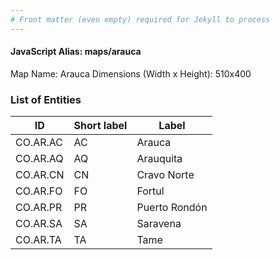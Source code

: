 ```yaml
---
# Front matter (even empty) required for Jekyll to process
---
```


#### JavaScript Alias: maps/arauca

Map Name: Arauca
Dimensions (Width x Height): 510x400

### List of Entities

| ID       | Short label | Label         |
| -------- | ----------- | ------------- |
| CO.AR.AC | AC          | Arauca        |
| CO.AR.AQ | AQ          | Arauquita     |
| CO.AR.CN | CN          | Cravo Norte   |
| CO.AR.FO | FO          | Fortul        |
| CO.AR.PR | PR          | Puerto Rondón |
| CO.AR.SA | SA          | Saravena      |
| CO.AR.TA | TA          | Tame          |
